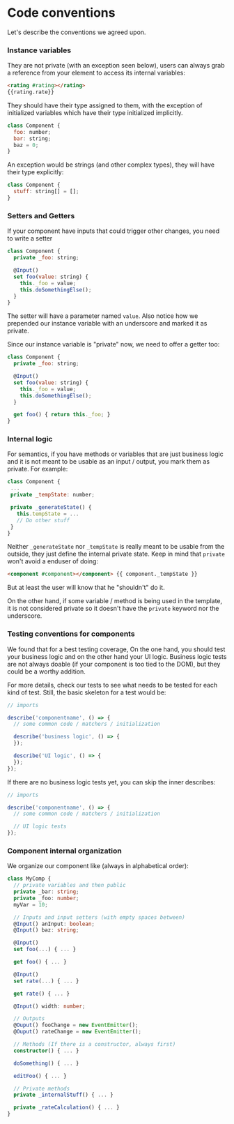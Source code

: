 # Code conventions

Let's describe the conventions we agreed upon.

### Instance variables

They are not private (with an exception seen below), users can always grab a reference from your element to access its internal variables:

```html
<rating #rating></rating>
{{rating.rate}}
```

They should have their type assigned to them, with the exception of initialized variables which have their type initialized implicitly.

```javascript
class Component {
  foo: number;
  bar: string;
  baz = 0;
}
```

An exception would be strings (and other complex types), they will have their type explicitly:

```javascript
class Component {
  stuff: string[] = [];
}
```

### Setters and Getters

If your component have inputs that could trigger other changes, you need to write a setter

```javascript
class Component {
  private _foo: string;

  @Input()
  set foo(value: string) {
    this._foo = value;
    this.doSomethingElse();
  }
}
```

The setter will have a parameter named `value`. Also notice how we prepended our instance variable with an underscore and marked it as private.

Since our instance variable is "private" now, we need to offer a getter too:

```javascript
class Component {
  private _foo: string;

  @Input()
  set foo(value: string) {
    this._foo = value;
    this.doSomethingElse();
  }

  get foo() { return this._foo; }
}
```

### Internal logic

For semantics, if you have methods or variables that are just business logic and it is not meant to be usable as an input / output, you mark them as private. For example:

```javascript
class Component {
 ...
 private _tempState: number;

 private _generateState() {
   this.tempState = ...
   // Do other stuff
 }
}
```

Neither `_generateState` nor `_tempState` is really meant to be usable from the outside, they just define the internal private state. Keep in mind that `private` won't avoid a enduser of doing:

```html
<component #component></component> {{ component._tempState }}
```

But at least the user will know that he "shouldn't" do it.

On the other hand, if some variable / method is being used in the template, it is not considered private so it doesn't have the `private` keyword nor the underscore.

### Testing conventions for components

We found that for a best testing coverage, On the one hand, you should test your business logic and on the other hand your UI logic. Business logic tests are not always doable (if your component is too tied to the DOM), but they could be a worthy addition.

For more details, check our tests to see what needs to be tested for each kind of test. Still, the basic skeleton for a test would be:

```javascript
// imports

describe('componentname', () => {
  // some common code / matchers / initialization

  describe('business logic', () => {
  });

  describe('UI logic', () => {
  });
});
```

If there are no business logic tests yet, you can skip the inner describes:

```javascript
// imports

describe('componentname', () => {
  // some common code / matchers / initialization

  // UI logic tests
});
```

### Component internal organization

We organize our component like (always in alphabetical order):

```typescript
class MyComp {
  // private variables and then public
  private _bar: string;
  private _foo: number;
  myVar = 10;

  // Inputs and input setters (with empty spaces between)
  @Input() anInput: boolean;
  @Input() baz: string;

  @Input()
  set foo(...) { ... }

  get foo() { ... }

  @Input()
  set rate(...) { ... }

  get rate() { ... }

  @Input() width: number;

  // Outputs
  @Ouput() fooChange = new EventEmitter();
  @Ouput() rateChange = new EventEmitter();

  // Methods (If there is a constructor, always first)
  constructor() { ... }

  doSomething() { ... }

  editFoo() { ... }

  // Private methods
  private _internalStuff() { ... }

  private _rateCalculation() { ... }
}
```

  